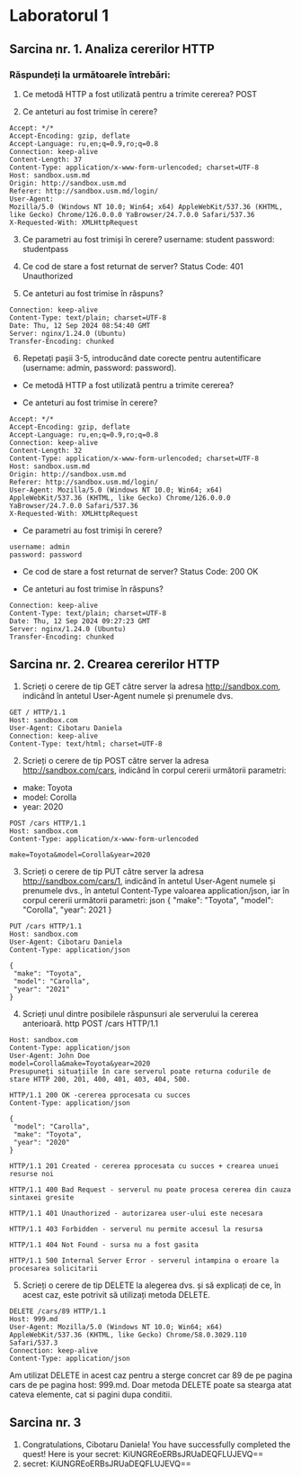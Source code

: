 # Laboratorul 1
## Sarcina nr. 1. Analiza cererilor HTTP

### Răspundeți la următoarele întrebări:
1. Ce metodă HTTP a fost utilizată pentru a trimite cererea? 
POST

2. Ce anteturi au fost trimise în cerere?
``` 
Accept: */*
Accept-Encoding: gzip, deflate
Accept-Language: ru,en;q=0.9,ro;q=0.8
Connection: keep-alive
Content-Length: 37
Content-Type: application/x-www-form-urlencoded; charset=UTF-8
Host: sandbox.usm.md
Origin: http://sandbox.usm.md
Referer: http://sandbox.usm.md/login/
User-Agent:
Mozilla/5.0 (Windows NT 10.0; Win64; x64) AppleWebKit/537.36 (KHTML, like Gecko) Chrome/126.0.0.0 YaBrowser/24.7.0.0 Safari/537.36
X-Requested-With: XMLHttpRequest
```

3. Ce parametri au fost trimiși în cerere?
username: student
password: studentpass

4. Ce cod de stare a fost returnat de server?
Status Code: 401 Unauthorized

5. Ce anteturi au fost trimise în răspuns?
``` 
Connection: keep-alive
Content-Type: text/plain; charset=UTF-8
Date: Thu, 12 Sep 2024 08:54:40 GMT
Server: nginx/1.24.0 (Ubuntu)
Transfer-Encoding: chunked
```

6. Repetați pașii 3-5, introducând date corecte pentru autentificare (username: admin, password: password).

* Ce metodă HTTP a fost utilizată pentru a trimite cererea?

* Ce anteturi au fost trimise în cerere?
```  
Accept: */*
Accept-Encoding: gzip, deflate
Accept-Language: ru,en;q=0.9,ro;q=0.8
Connection: keep-alive
Content-Length: 32
Content-Type: application/x-www-form-urlencoded; charset=UTF-8
Host: sandbox.usm.md
Origin: http://sandbox.usm.md
Referer: http://sandbox.usm.md/login/
User-Agent: Mozilla/5.0 (Windows NT 10.0; Win64; x64) AppleWebKit/537.36 (KHTML, like Gecko) Chrome/126.0.0.0 YaBrowser/24.7.0.0 Safari/537.36
X-Requested-With: XMLHttpRequest
```

* Ce parametri au fost trimiși în cerere?
```  
username: admin
password: password
```

* Ce cod de stare a fost returnat de server?
Status Code: 200 OK

* Ce anteturi au fost trimise în răspuns?
```   
Connection: keep-alive
Content-Type: text/plain; charset=UTF-8
Date: Thu, 12 Sep 2024 09:27:23 GMT
Server: nginx/1.24.0 (Ubuntu)
Transfer-Encoding: chunked
```

## Sarcina nr. 2. Crearea cererilor HTTP

1. Scrieți o cerere de tip GET către server la adresa http://sandbox.com, indicând în antetul User-Agent numele și prenumele dvs.
```   
GET / HTTP/1.1
Host: sandbox.com
User-Agent: Cibotaru Daniela
Connection: keep-alive
Content-Type: text/html; charset=UTF-8
```

2. Scrieți o cerere de tip POST către server la adresa http://sandbox.com/cars, indicând în corpul cererii următorii parametri:
- make: Toyota
- model: Corolla
- year: 2020
```  
POST /cars HTTP/1.1
Host: sandbox.com
Content-Type: application/x-www-form-urlencoded

make=Toyota&model=Corolla&year=2020
```

3. Scrieți o cerere de tip PUT către server la adresa http://sandbox.com/cars/1, indicând în antetul User-Agent numele și prenumele dvs., în antetul Content-Type valoarea application/json, iar în corpul cererii următorii parametri: json { "make": "Toyota", "model": "Corolla", "year": 2021 }
```   
PUT /cars HTTP/1.1
Host: sandbox.com
User-Agent: Cibotaru Daniela
Content-Type: application/json

{
 "make": "Toyota",
 "model": "Carolla",
 "year": "2021"
}
```
 
4. Scrieți unul dintre posibilele răspunsuri ale serverului la cererea anterioară. http POST /cars HTTP/1.1 
```
Host: sandbox.com 
Content-Type: application/json 
User-Agent: John Doe 
model=Corolla&make=Toyota&year=2020 
Presupuneți situațiile în care serverul poate returna codurile de stare HTTP 200, 201, 400, 401, 403, 404, 500.

HTTP/1.1 200 OK -cererea pprocesata cu succes
Content-Type: application/json

{
 "model": "Carolla",
 "make": "Toyota",
 "year": "2020"
}

HTTP/1.1 201 Created - cererea pprocesata cu succes + crearea unuei resurse noi

HTTP/1.1 400 Bad Request - serverul nu poate procesa cererea din cauza sintaxei gresite

HTTP/1.1 401 Unauthorized - autorizarea user-ului este necesara

HTTP/1.1 403 Forbidden - serverul nu permite accesul la resursa

HTTP/1.1 404 Not Found - sursa nu a fost gasita 

HTTP/1.1 500 Internal Server Error - serverul intampina o eroare la procesarea solicitarii

```

5. Scrieți o cerere de tip DELETE la alegerea dvs. și să explicați de ce, în acest caz, este potrivit să utilizați metoda DELETE.

```
DELETE /cars/89 HTTP/1.1
Host: 999.md
User-Agent: Mozilla/5.0 (Windows NT 10.0; Win64; x64) AppleWebKit/537.36 (KHTML, like Gecko) Chrome/58.0.3029.110 Safari/537.3
Connection: keep-alive
Content-Type: application/json
```

Am utilizat DELETE in acest caz pentru a sterge concret car 89 de pe pagina cars de pe pagina host: 999.md. Doar metoda DELETE poate sa stearga atat cateva elemente, cat si pagini dupa conditii.


## Sarcina nr. 3

1. Congratulations, Cibotaru Daniela! You have successfully completed the quest! Here is your secret: KiUNGREoERBsJRUaDEQFLUJEVQ==
2. secret: KiUNGREoERBsJRUaDEQFLUJEVQ==